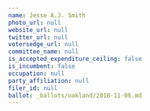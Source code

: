 ```yaml
---
name: Jesse A.J. Smith
photo_url: null
website_url: null
twitter_url: null
votersedge_url: null
committee_name: null
is_accepted_expenditure_ceiling: false
is_incumbent: false
occupation: null
party_affiliation: null
filer_id: null
ballot: _ballots/oakland/2018-11-06.md
---
```

